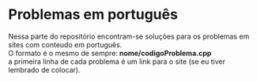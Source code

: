 # Problemas em português<br>
Nessa parte do repositório encontram-se soluções para os problemas em sites com conteudo em português.<br>
O formato é o mesmo de sempre:<b> nome/codigoProblema.cpp</b><br>
a primeira linha de cada problema é um link para o site (se eu tiver lembrado de colocar). 
